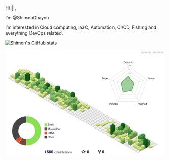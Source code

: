 
Hi 👋 ,

I’m @ShimonOhayon

I’m interested in Cloud computing, IaaC, Automation, CI/CD, Fishing and everything DevOps related.

[![Shimon's GitHub stats](https://github-readme-stats.vercel.app/api?username=ShimonOhayon&count_private=true)](https://github.com/ShimonOhayon/github-readme-stats)

<img src="https://raw.githubusercontent.com/ShimonOhayon/ShimonOhayon/main/profile-3d-contrib/profile-green-animate.svg" />
